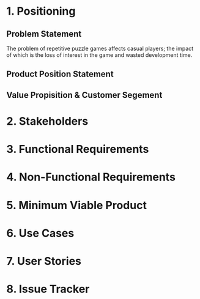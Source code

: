 # 1. Positioning #
## Problem Statement ##
The problem of repetitive puzzle games affects casual players; the impact of which is the loss of interest in the game and wasted development time. 

## Product Position Statement ##


## Value Propisition & Customer Segement ##


# 2. Stakeholders #

# 3. Functional Requirements #

# 4. Non-Functional Requirements #

# 5. Minimum Viable Product #

# 6. Use Cases #

# 7. User Stories #

# 8. Issue Tracker #
